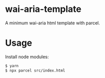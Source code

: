 # wai-aria-template
A minimum wai-aria html template with parcel.

# Usage
Install node modules:
```bash
$ yarn
$ npx parcel src/index.html
```
